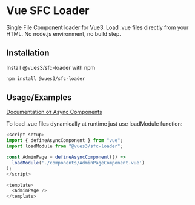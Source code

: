 # Vue SFC Loader

Single File Component loader for Vue3. Load .vue files directly from your HTML. No node.js environment, no build step.

## Installation

Install @vues3/sfc-loader with npm

```bash
npm install @vues3/sfc-loader
```

## Usage/Examples

[Documentation oт Async Components](https://vuejs.org/guide/components/async)

To load .vue files dynamically at runtime just use loadModule function:

```javascript
<script setup>
import { defineAsyncComponent } from "vue";
import loadModule from "@vues3/sfc-loader";

const AdminPage = defineAsyncComponent(() =>
  loadModule('./components/AdminPageComponent.vue')
);
</script>

<template>
  <AdminPage />
</template>
```
